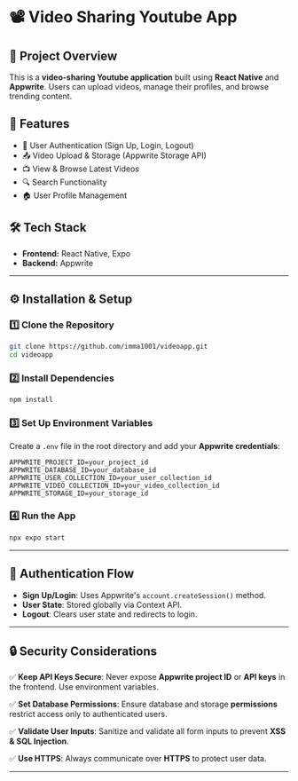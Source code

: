 # 📽️ Video Sharing Youtube App

## 🚀 Project Overview

This is a **video-sharing Youtube application** built using **React Native** and **Appwrite**. Users can upload videos, manage their profiles, and browse trending content.

## 📌 Features

- 🔐 User Authentication (Sign Up, Login, Logout)
- 📤 Video Upload & Storage (Appwrite Storage API)
- 📺 View & Browse Latest Videos
- 🔍 Search Functionality
- 🏠 User Profile Management

## 🛠️ Tech Stack

- **Frontend:** React Native, Expo
- **Backend:** Appwrite

---

## ⚙️ Installation & Setup

### 1️⃣ **Clone the Repository**

```sh
git clone https://github.com/imma1001/videoapp.git
cd videoapp
```

### 2️⃣ **Install Dependencies**

```sh
npm install
```

### 3️⃣ **Set Up Environment Variables**

Create a `.env` file in the root directory and add your **Appwrite credentials**:

```env
APPWRITE_PROJECT_ID=your_project_id
APPWRITE_DATABASE_ID=your_database_id
APPWRITE_USER_COLLECTION_ID=your_user_collection_id
APPWRITE_VIDEO_COLLECTION_ID=your_video_collection_id
APPWRITE_STORAGE_ID=your_storage_id
```

### 4️⃣ **Run the App**

```sh
npx expo start
```

---

## 🔑 Authentication Flow

- **Sign Up/Login**: Uses Appwrite's `account.createSession()` method.
- **User State**: Stored globally via Context API.
- **Logout**: Clears user state and redirects to login.

---


## 🔒 Security Considerations

✅ **Keep API Keys Secure**: Never expose **Appwrite project ID** or **API keys** in the frontend. Use environment variables.

✅ **Set Database Permissions**: Ensure database and storage **permissions** restrict access only to authenticated users.

✅ **Validate User Inputs**: Sanitize and validate all form inputs to prevent **XSS & SQL Injection**.

✅ **Use HTTPS**: Always communicate over **HTTPS** to protect user data.

---



